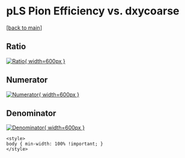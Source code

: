 # pLS Pion Efficiency vs. dxycoarse

[[back to main](./)]



## Ratio

[![Ratio](../mtv/var/pLS_211_eff_dxycoarse.png){ width=600px }](../mtv/var/pLS_211_eff_dxycoarse.pdf)

## Numerator

[![Numerator](../mtv/num/pLS_211_eff_dxycoarse_num.png){ width=600px }](../mtv/num/pLS_211_eff_dxycoarse_num.pdf)

## Denominator

[![Denominator](../mtv/den/pLS_211_eff_dxycoarse_den.png){ width=600px }](../mtv/den/pLS_211_eff_dxycoarse_den.pdf)


``` {=html}
<style>
body { min-width: 100% !important; }
</style>
```
